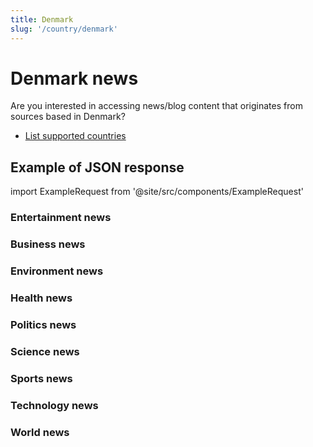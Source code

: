 ```yaml
---
title: Denmark
slug: '/country/denmark'
---
```


# Denmark news

Are you interested in accessing news/blog content that originates from sources based in Denmark?

- [List supported countries](/get-articles/countries)

## Example of JSON response

import ExampleRequest from '@site/src/components/ExampleRequest'

### Entertainment news
<ExampleRequest url="https://api.apitube.io/v1/news/articles?limit=2&category=news/Arts_and_Entertainment&country=dk"></ExampleRequest>

### Business news
<ExampleRequest url="https://api.apitube.io/v1/news/articles?limit=2&category=news/Business&country=dk"></ExampleRequest>

### Environment news
<ExampleRequest url="https://api.apitube.io/v1/news/articles?limit=2&category=news/Environment&country=dk"></ExampleRequest>

### Health news
<ExampleRequest url="https://api.apitube.io/v1/news/articles?limit=2&category=news/Health&country=dk"></ExampleRequest>

### Politics news
<ExampleRequest url="https://api.apitube.io/v1/news/articles?limit=2&category=news/Politics&country=dk"></ExampleRequest>

### Science news
<ExampleRequest url="https://api.apitube.io/v1/news/articles?limit=2&category=news/Science&country=dk"></ExampleRequest>

### Sports news
<ExampleRequest url="https://api.apitube.io/v1/news/articles?limit=2&category=news/Sports&country=dk"></ExampleRequest>

### Technology news
<ExampleRequest url="https://api.apitube.io/v1/news/articles?limit=2&category=news/Technology&country=dk"></ExampleRequest>

### World news
<ExampleRequest url="https://api.apitube.io/v1/news/articles?limit=2&category=news/World&country=dk"></ExampleRequest>
